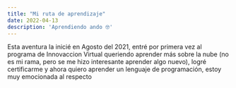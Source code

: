 ```yaml
---
title: "Mi ruta de aprendizaje"
date: 2022-04-13
description: 'Aprendiendo ando 🤓'
---
```


Esta aventura la inicié en Agosto del 2021, entré por primera vez al programa de Innovaccion Virtual queriendo aprender más sobre la nube (no es mi rama, pero se me hizo interesante aprender algo nuevo), logré certificarme y ahora quiero aprender un lenguaje de programación, estoy muy emocionada al respecto
